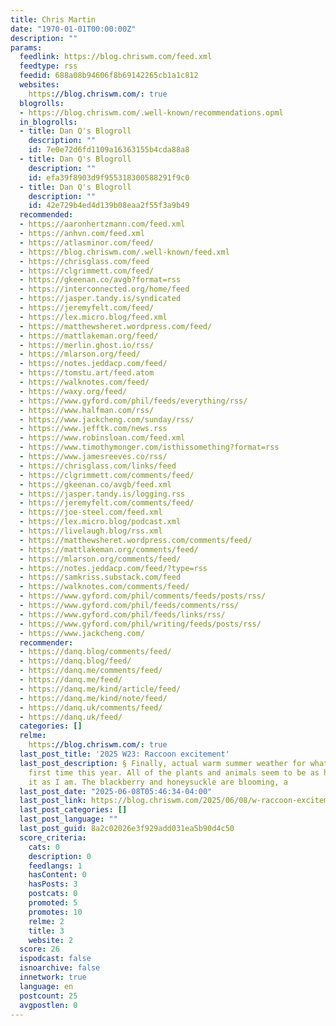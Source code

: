 ```yaml
---
title: Chris Martin
date: "1970-01-01T00:00:00Z"
description: ""
params:
  feedlink: https://blog.chriswm.com/feed.xml
  feedtype: rss
  feedid: 688a08b94606f8b69142265cb1a1c812
  websites:
    https://blog.chriswm.com/: true
  blogrolls:
  - https://blog.chriswm.com/.well-known/recommendations.opml
  in_blogrolls:
  - title: Dan Q's Blogroll
    description: ""
    id: 7e0e72d6fd1109a16363155b4cda88a8
  - title: Dan Q's Blogroll
    description: ""
    id: efa39f8903d9f955318300588291f9c0
  - title: Dan Q's Blogroll
    description: ""
    id: 42e729b4ed4d139b08eaa2f55f3a9b49
  recommended:
  - https://aaronhertzmann.com/feed.xml
  - https://anhvn.com/feed.xml
  - https://atlasminor.com/feed/
  - https://blog.chriswm.com/.well-known/feed.xml
  - https://chrisglass.com/feed
  - https://clgrimmett.com/feed/
  - https://gkeenan.co/avgb?format=rss
  - https://interconnected.org/home/feed
  - https://jasper.tandy.is/syndicated
  - https://jeremyfelt.com/feed/
  - https://lex.micro.blog/feed.xml
  - https://matthewsheret.wordpress.com/feed/
  - https://mattlakeman.org/feed/
  - https://merlin.ghost.io/rss/
  - https://mlarson.org/feed/
  - https://notes.jeddacp.com/feed/
  - https://tomstu.art/feed.atom
  - https://walknotes.com/feed/
  - https://waxy.org/feed/
  - https://www.gyford.com/phil/feeds/everything/rss/
  - https://www.halfman.com/rss/
  - https://www.jackcheng.com/sunday/rss/
  - https://www.jefftk.com/news.rss
  - https://www.robinsloan.com/feed.xml
  - https://www.timothymonger.com/isthissomething?format=rss
  - https://www.jamesreeves.co/rss/
  - https://chrisglass.com/links/feed
  - https://clgrimmett.com/comments/feed/
  - https://gkeenan.co/avgb/feed.xml
  - https://jasper.tandy.is/logging.rss
  - https://jeremyfelt.com/comments/feed/
  - https://joe-steel.com/feed.xml
  - https://lex.micro.blog/podcast.xml
  - https://livelaugh.blog/rss.xml
  - https://matthewsheret.wordpress.com/comments/feed/
  - https://mattlakeman.org/comments/feed/
  - https://mlarson.org/comments/feed/
  - https://notes.jeddacp.com/feed/?type=rss
  - https://samkriss.substack.com/feed
  - https://walknotes.com/comments/feed/
  - https://www.gyford.com/phil/comments/feeds/posts/rss/
  - https://www.gyford.com/phil/feeds/comments/rss/
  - https://www.gyford.com/phil/feeds/links/rss/
  - https://www.gyford.com/phil/writing/feeds/posts/rss/
  - https://www.jackcheng.com/
  recommender:
  - https://danq.blog/comments/feed/
  - https://danq.blog/feed/
  - https://danq.me/comments/feed/
  - https://danq.me/feed/
  - https://danq.me/kind/article/feed/
  - https://danq.me/kind/note/feed/
  - https://danq.uk/comments/feed/
  - https://danq.uk/feed/
  categories: []
  relme:
    https://blog.chriswm.com/: true
  last_post_title: '2025 W23: Raccoon excitement'
  last_post_description: § Finally, actual warm summer weather for what must be the
    first time this year. All of the plants and animals seem to be as happy about
    it as I am. The blackberry and honeysuckle are blooming, a
  last_post_date: "2025-06-08T05:46:34-04:00"
  last_post_link: https://blog.chriswm.com/2025/06/08/w-raccoon-excitement.html
  last_post_categories: []
  last_post_language: ""
  last_post_guid: 8a2c02026e3f929add031ea5b90d4c50
  score_criteria:
    cats: 0
    description: 0
    feedlangs: 1
    hasContent: 0
    hasPosts: 3
    postcats: 0
    promoted: 5
    promotes: 10
    relme: 2
    title: 3
    website: 2
  score: 26
  ispodcast: false
  isnoarchive: false
  innetwork: true
  language: en
  postcount: 25
  avgpostlen: 0
---
```

